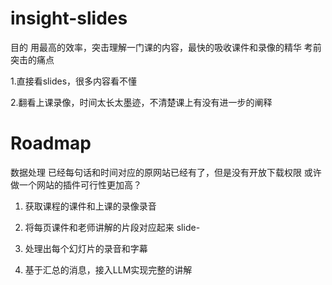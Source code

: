 # insight-slides
目的 用最高的效率，突击理解一门课的内容，最快的吸收课件和录像的精华
考前突击的痛点 

1.直接看slides，很多内容看不懂 

2.翻看上课录像，时间太长太墨迹，不清楚课上有没有进一步的阐释

# Roadmap

数据处理 
已经每句话和时间对应的原网站已经有了，但是没有开放下载权限
或许做一个网站的插件可行性更加高？

1. 获取课程的课件和上课的录像录音 

2. 将每页课件和老师讲解的片段对应起来 slide-

3. 处理出每个幻灯片的录音和字幕 

4. 基于汇总的消息，接入LLM实现完整的讲解


